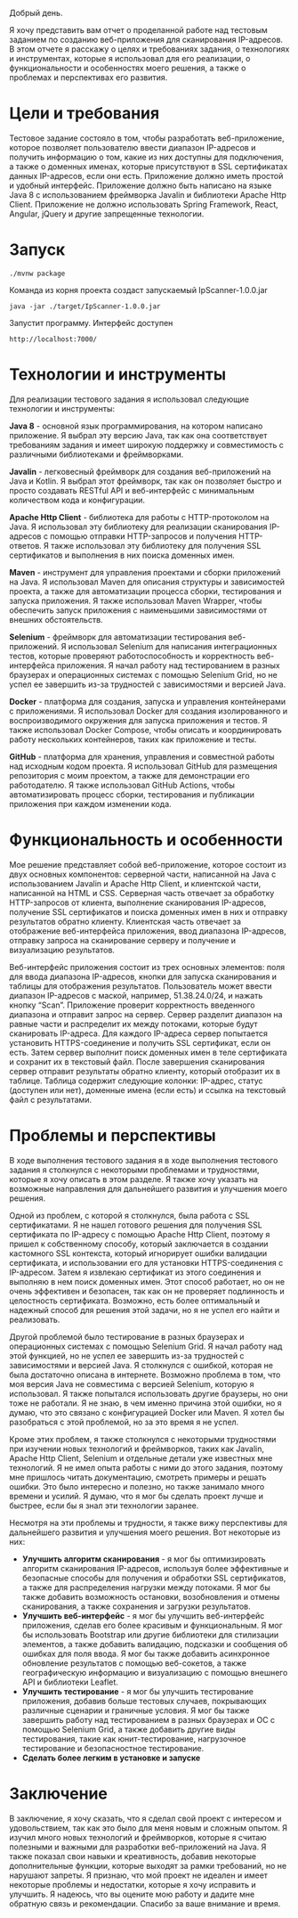 Добрый день.

Я хочу представить вам отчет о проделанной работе над тестовым заданием по созданию веб-приложения для сканирования
IP-адресов. В этом отчете я расскажу о целях и требованиях задания, о технологиях и инструментах, которые я использовал
для его реализации, о функциональности и особенностях моего решения, а также о проблемах и перспективах его развития.

# Цели и требования

Тестовое задание состояло в том, чтобы разработать веб-приложение, которое позволяет пользователю ввести диапазон
IP-адресов и получить информацию о том, какие из них доступны для подключения, а также о доменных именах, которые
присутствуют в SSL сертификатах данных IP-адресов, если они есть. Приложение должно иметь простой и удобный интерфейс.
Приложение должно быть написано на языке Java 8 с использованием фреймворка
Javalin и библиотеки Apache Http Client. Приложение не должно использовать Spring Framework, React, Angular, jQuery и
другие запрещенные технологии.

# Запуск

```Sh
./mvnw package
```
Команда   из корня проекта создаст запускаемый IpScanner-1.0.0.jar

```Sh
java -jar ./target/IpScanner-1.0.0.jar
```
Запустит программу. Интерфейс доступен
```Sh
http://localhost:7000/
```

# Технологии и инструменты

Для реализации тестового задания я использовал следующие технологии и инструменты:

__Java 8__ - основной язык программирования, на котором написано приложение. Я выбрал эту версию Java, так как она
соответствует требованиям задания и имеет широкую поддержку и совместимость с различными библиотеками и фреймворками.

__Javalin__ - легковесный фреймворк для создания веб-приложений на Java и Kotlin. Я выбрал этот фреймворк, так как он
позволяет быстро и просто создавать RESTful API и веб-интерфейс с минимальным количеством кода и конфигурации.

__Apache Http Client__ - библиотека для работы с HTTP-протоколом на Java. Я использовал эту библиотеку для реализации
сканирования IP-адресов с помощью отправки HTTP-запросов и получения HTTP-ответов. Я также использовал эту библиотеку
для получения SSL сертификатов и выполнения в них поиска доменных имен.

__Maven__ - инструмент для управления проектами и сборки приложений на Java. Я использовал Maven для описания структуры
и зависимостей проекта, а также для автоматизации процесса сборки, тестирования и запуска приложения. Я также
использовал Maven Wrapper, чтобы обеспечить запуск приложения с наименьшими зависимостями от внешних обстоятельств.

__Selenium__ - фреймворк для автоматизации тестирования веб-приложений. Я использовал Selenium для написания
интеграционных тестов, которые проверяют работоспособность и корректность веб-интерфейса приложения. Я начал работу над
тестированием в разных браузерах и операционных системах с помощью Selenium Grid, но не успел ее завершить из-за
трудностей с зависимостями и версией Java.

__Docker__ - платформа для создания, запуска и управления контейнерами с приложениями. Я использовал Docker для создания
изолированного и воспроизводимого окружения для запуска приложения и тестов. Я также использовал Docker Compose, чтобы
описать и координировать работу нескольких контейнеров, таких как приложение и тесты.

__GitHub__ - платформа для хранения, управления и совместной работы над исходным кодом проекта. Я использовал GitHub для
размещения репозитория с моим проектом, а также для демонстрации его работодателю. Я также использовал GitHub Actions,
чтобы автоматизировать процесс сборки, тестирования и публикации приложения при каждом изменении кода.

# Функциональность и особенности

Мое решение представляет собой веб-приложение, которое состоит из двух основных компонентов: серверной части, написанной
на Java с использованием Javalin и Apache Http Client, и клиентской части, написанной на HTML и CSS. Серверная часть
отвечает за обработку HTTP-запросов от клиента, выполнение сканирования IP-адресов, получение SSL сертификатов и поиска
доменных имен в них и отправку результатов обратно клиенту. Клиентская часть отвечает за отображение веб-интерфейса
приложения, ввод диапазона IP-адресов, отправку запроса на сканирование серверу и получение и визуализацию результатов.

Веб-интерфейс приложения состоит из трех основных элементов: поля для ввода диапазона IP-адресов, кнопки для запуска
сканирования и таблицы для отображения результатов. Пользователь может ввести диапазон IP-адресов с маской, например,
51.38.24.0/24, и нажать кнопку “Scan”. Приложение проверит корректность введенного диапазона и отправит запрос на
сервер. Сервер разделит диапазон на равные части и распределит их между потоками, которые будут сканировать IP-адреса.
Для каждого IP-адреса сервер попытается установить HTTPS-соединение и получить SSL сертификат, если он есть. Затем
сервер выполнит поиск доменных имен в теле сертификата и сохранит их в текстовый файл. После завершения сканирования
сервер отправит результаты обратно клиенту, который отобразит их в таблице. Таблица содержит следующие колонки:
IP-адрес, статус (доступен или нет), доменные имена (если есть) и ссылка на текстовый файл с результатами.

# Проблемы и перспективы

В ходе выполнения тестового задания я в ходе выполнения тестового задания я столкнулся с некоторыми проблемами и
трудностями, которые я хочу описать в этом разделе. Я также хочу указать на возможные направления для дальнейшего
развития и улучшения моего решения.

Одной из проблем, с которой я столкнулся, была работа с SSL сертификатами. Я не нашел готового решения для получения SSL
сертификата по IP-адресу с помощью Apache Http Client, поэтому я пришел к собственному способу, который заключается в
создании кастомного SSL контекста, который игнорирует ошибки валидации сертификата, и использовании его для установки
HTTPS-соединения с IP-адресом. Затем я извлекаю сертификат из этого соединения и выполняю в нем поиск доменных имен.
Этот способ работает, но он не очень эффективен и безопасен, так как он не проверяет подлинность и целостность
сертификата. Возможно, есть более оптимальный и надежный способ для решения этой задачи, но я не успел его найти и
реализовать.

Другой проблемой было тестирование в разных браузерах и операционных системах с помощью Selenium Grid. Я начал работу
над этой функцией, но не успел ее завершить из-за трудностей с зависимостями и версией Java. Я столкнулся с ошибкой,
которая не была достаточно описана в интернете. Возможно проблема в том, что моя версия Java не совместима с версией
Selenium, которую я использовал. Я также попытался использовать другие браузеры, но они тоже
не работали. Я не знаю, в чем именно причина этой ошибки, но я думаю, что это связано с конфигурацией Docker или Maven.
Я хотел бы разобраться с этой проблемой, но за это время я не успел.

Кроме этих проблем, я также столкнулся с некоторыми трудностями при изучении новых технологий и фреймворков, таких как
Javalin, Apache Http Client, Selenium и отдельные детали уже известных мне технологий. Я не имел опыта работы с ними до
этого задания, поэтому мне пришлось
читать документацию, смотреть примеры и решать ошибки. Это было интересно и полезно, но также занимало много времени и
усилий. Я думаю, что я мог бы сделать проект лучше и быстрее, если бы я знал эти технологии заранее.

Несмотря на эти проблемы и трудности, я также вижу перспективы для дальнейшего развития и улучшения моего решения. Вот
некоторые из них:

- **Улучшить алгоритм сканирования** - я мог бы оптимизировать алгоритм сканирования IP-адресов, используя более
  эффективные и безопасные способы для получения и обработки SSL сертификатов, а также для распределения нагрузки между
  потоками. Я мог бы также добавить возможность остановки, возобновления и отмены сканирования, а также сохранения и
  загрузки результатов.
- **Улучшить веб-интерфейс** - я мог бы улучшить веб-интерфейс приложения, сделав его более красивым и функциональным. Я
  мог бы использовать Bootstrap или другие библиотеки для стилизации элементов, а также добавить валидацию, подсказки и
  сообщения об ошибках для поля ввода. Я мог бы также добавить асинхронное обновление результатов с помощью веб-сокетов,
  а также географическую информацию и визуализацию с помощью внешнего API и библиотеки Leaflet.
- **Улучшить тестирование** - я мог бы улучшить тестирование приложения, добавив больше тестовых случаев, покрывающих
  различные сценарии и граничные условия. Я мог бы также завершить работу над тестированием в разных браузерах и ОС с
  помощью Selenium Grid, а также добавить другие виды тестирования, такие как юнит-тестирование, нагрузочное
  тестирование и безопасностное тестирование.
- **Сделать более легким в установке и запуске**

# Заключение

В заключение, я хочу сказать, что я сделал свой проект с интересом и удовольствием, так как это было для меня новым и
сложным опытом. Я изучил много новых технологий и фреймворков, которые я считаю полезными и важными для разработки
веб-приложений на Java. Я также показал свои навыки и креативность, добавив некоторые дополнительные функции, которые
выходят за рамки требований, но не нарушают запреты. Я признаю, что мой проект не идеален и имеет некоторые проблемы и
недостатки, которые я хочу исправить и улучшить. Я надеюсь, что вы оцените мою работу и дадите мне обратную связь и
рекомендации. Спасибо за ваше внимание и время.